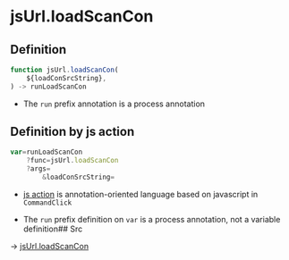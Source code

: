 # jsUrl.loadScanCon

## Definition

```js.js
function jsUrl.loadScanCon(
	${loadConSrcString},
) -> runLoadScanCon
```

- The `run` prefix annotation is a process annotation
## Definition by js action

```js.js
var=runLoadScanCon
	?func=jsUrl.loadScanCon
	?args=
		&loadConSrcString=
```

- [js action](#) is annotation-oriented language based on javascript in `CommandClick`

- The `run` prefix definition on `var` is a process annotation, not a variable definition## Src

-> [jsUrl.loadScanCon](https://github.com/puutaro/CommandClick/blob/master/app/src/main/java/com/puutaro/commandclick/fragment_lib/terminal_fragment/js_interface/JsUrl.kt#L99)


